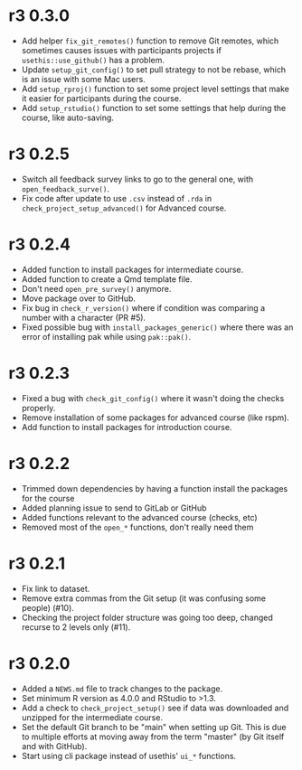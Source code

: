 # r3 0.3.0

-   Add helper `fix_git_remotes()` function to remove Git remotes, which
    sometimes causes issues with participants projects if
    `usethis::use_github()` has a problem.
-   Update `setup_git_config()` to set pull strategy to not be rebase,
    which is an issue with some Mac users.
-   Add `setup_rproj()` function to set some project level settings that
    make it easier for participants during the course.
-   Add `setup_rstudio()` function to set some settings that help during
    the course, like auto-saving.

# r3 0.2.5

-   Switch all feedback survey links to go to the general one, with
    `open_feedback_surve()`.
-   Fix code after update to use `.csv` instead of `.rda` in
    `check_project_setup_advanced()` for Advanced course.

# r3 0.2.4

-   Added function to install packages for intermediate course.
-   Added function to create a Qmd template file.
-   Don't need `open_pre_survey()` anymore.
-   Move package over to GitHub.
-   Fix bug in `check_r_version()` where if condition was comparing a
    number with a character (PR #5).
-   Fixed possible bug with `install_packages_generic()` where there was
    an error of installing pak while using `pak::pak()`.

# r3 0.2.3

-   Fixed a bug with `check_git_config()` where it wasn't doing the
    checks properly.
-   Remove installation of some packages for advanced course (like
    rspm).
-   Add function to install packages for introduction course.

# r3 0.2.2

-   Trimmed down dependencies by having a function install the packages
    for the course
-   Added planning issue to send to GitLab or GitHub
-   Added functions relevant to the advanced course (checks, etc)
-   Removed most of the `open_*` functions, don't really need them

# r3 0.2.1

-   Fix link to dataset.
-   Remove extra commas from the Git setup (it was confusing some
    people) (#10).
-   Checking the project folder structure was going too deep, changed
    recurse to 2 levels only (#11).

# r3 0.2.0

-   Added a `NEWS.md` file to track changes to the package.
-   Set minimum R version as 4.0.0 and RStudio to \>1.3.
-   Add a check to `check_project_setup()` see if data was downloaded
    and unzipped for the intermediate course.
-   Set the default Git branch to be "main" when setting up Git. This is
    due to multiple efforts at moving away from the term "master" (by
    Git itself and with GitHub).
-   Start using cli package instead of usethis' `ui_*` functions.

